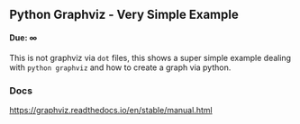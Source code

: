 ## Python Graphviz - Very Simple Example
#### Due: ∞

This is not graphviz via `dot` files, this shows a super simple example dealing with `python graphviz` and how to create a graph via python.

### Docs

https://graphviz.readthedocs.io/en/stable/manual.html